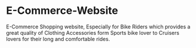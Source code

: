 # E-Commerce-Website
E-Commerce Shopping website, Especially for Bike Riders which provides a great quality of Clothing Accessories form Sports bike lover to Cruisers lovers for their long and comfortable rides.
